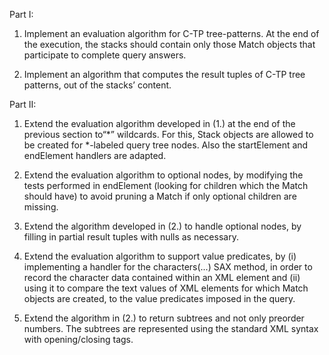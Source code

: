 Part I:

1. Implement an evaluation algorithm for C-TP tree-patterns. At the end of the execution,
the stacks should contain only those Match objects that participate to complete query
answers.

2. Implement an algorithm that computes the result tuples of C-TP tree patterns, out of
the stacks’ content.


Part II:

1. Extend the evaluation algorithm developed in (1.) at the end of the previous section to“*” wildcards. 
For this, Stack objects are allowed to be created for *-labeled query tree nodes. Also the startElement and endElement handlers are adapted.

2. Extend the evaluation algorithm to optional nodes, by modifying the tests performed
in endElement (looking for children which the Match should have) to avoid pruning a
Match if only optional children are missing.

3. Extend the algorithm developed in (2.) to handle optional nodes, by filling in partial
result tuples with nulls as necessary.

4. Extend the evaluation algorithm to support value predicates, by (i) implementing a
handler for the characters(...) SAX method, in order to record the character data
contained within an XML element and (ii) using it to compare the text values of XML
elements for which Match objects are created, to the value predicates imposed in the
query.

5. Extend the algorithm in (2.) to return subtrees and not only preorder numbers. The
subtrees are represented using the standard XML syntax with opening/closing tags.